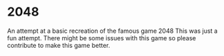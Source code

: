 # 2048

An attempt at a basic recreation of the famous game 2048
This was just a fun attempt. There might be some issues with this game so please contribute to make this game better.
